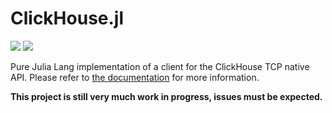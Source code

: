 ClickHouse.jl
=============

[![][doc-badge]][doc-url]
[![][license-badge]][license-url]

Pure Julia Lang implementation of a client for the ClickHouse TCP native API. Please refer to [the documentation][doc-url] for more information.

**This project is still very much work in progress, issues must be expected.**

[doc-url]: https://athre0z.github.io/ClickHouse.jl/
[doc-badge]: https://img.shields.io/badge/docs-dev-blue.svg
[license-badge]: https://img.shields.io/badge/license-MIT-blue
[license-url]: https://github.com/athre0z/ClickHouse.jl/blob/master/LICENSE